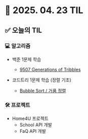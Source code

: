 # 📅 2025. 04. 23 TIL

## ✅ 오늘의 TIL

### 💻 알고리즘

- 백준 1문제 학습  
  - [9507 Generations of Tribbles](https://www.acmicpc.net/problem/9507)

- 코드트리 1문제 학습 (정렬 기초)  
  - [Bubble Sort / 거품 정렬](https://www.codetree.ai/ko/trails/complete/curated-cards/intro-bubble-sort)

### 🛠 프로젝트

- Home4U 프로젝트  
  - School API 개발  
  - FaQ API 개발
